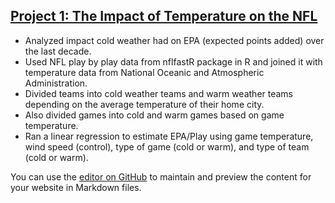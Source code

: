 ## [Project 1: The Impact of Temperature on the NFL](https://github.com/psmith22/nfl_temperature_proj/tree/main)
 - Analyzed impact cold weather had on EPA (expected points added) over the last decade.
 - Used NFL play by play data from nflfastR package in R and joined it with temperature data from National Oceanic and Atmospheric Administration.
 - Divided teams into cold weather teams and warm weather teams depending on the average temperature of their home city.
 - Also divided games into cold and warm games based on game temperature.
 - Ran a linear regression to estimate EPA/Play using game temperature, wind speed (control), type of game (cold or warm), and type of team (cold or warm).

You can use the [editor on GitHub](https://github.com/psmith22/Patrick_Portfolio/edit/gh-pages/index.md) to maintain and preview the content for your website in Markdown files.
